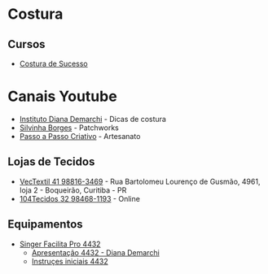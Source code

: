 # Costura

## Cursos

* [Costura de Sucesso](https://costuradesucesso.club.hotmart.com/login)

# Canais Youtube

* [Instituto Diana Demarchi](https://www.youtube.com/channel/UCQnmd3WsYwXOz_1Z5BmAajg/videos) - Dicas de costura
* [Silvinha Borges](https://www.youtube.com/c/SilvinhaBorges/videos) - Patchworks
* [Passo a Passo Criativo](https://www.youtube.com/c/PassoaPassoCriativo/videos) - Artesanato



## Lojas de Tecidos

* [VecTextil 41 98816-3469](https://www.vectextil.com.br/) - Rua Bartolomeu Lourenço de Gusmão, 4961, loja 2 - Boqueirão, Curitiba - PR
* [104Tecidos 32 98468-1193](https://104tecidos.com.br) - Online


## Equipamentos

* [Singer Facilita Pro 4432](http://www.singer.com.br/produto/facilita-pro-4432/)
  * [Apresentação 4432 - Diana Demarchi](https://www.youtube.com/watch?v=iOp2sjcb4CM)
  * [Instruçes iniciais 4432](https://www.youtube.com/watch?v=epPJ-hwKN7o)
